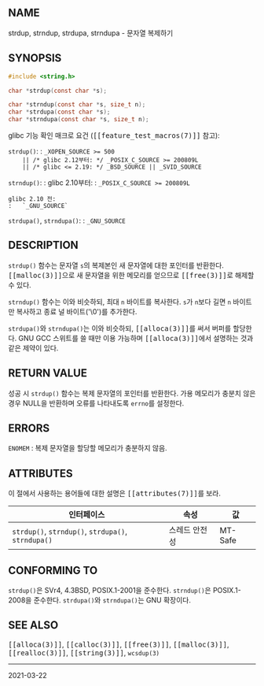## NAME

strdup, strndup, strdupa, strndupa - 문자열 복제하기

## SYNOPSIS

```c
#include <string.h>

char *strdup(const char *s);

char *strndup(const char *s, size_t n);
char *strdupa(const char *s);
char *strndupa(const char *s, size_t n);
```

glibc 기능 확인 매크로 요건 (<tt>[[feature_test_macros(7)]]</tt> 참고):

`strdup()`:
:   `_XOPEN_SOURCE >= 500`<br>
    `    || /* glibc 2.12부터: */ _POSIX_C_SOURCE >= 200809L`<br>
    `    || /* glibc <= 2.19: */ _BSD_SOURCE || _SVID_SOURCE`

`strndup()`:
:   glibc 2.10부터:
    :   `_POSIX_C_SOURCE >= 200809L`

    glibc 2.10 전:
    :   `_GNU_SOURCE`

`strdupa()`, `strndupa()`:
:   `_GNU_SOURCE`

## DESCRIPTION

`strdup()` 함수는 문자열 `s`의 복제본인 새 문자열에 대한 포인터를 반환한다. <tt>[[malloc(3)]]</tt>으로 새 문자열을 위한 메모리를 얻으므로 <tt>[[free(3)]]</tt>로 해제할 수 있다.

`strndup()` 함수는 이와 비슷하되, 최대 `n` 바이트를 복사한다. `s`가 `n`보다 길면 `n` 바이트만 복사하고 종료 널 바이트('\0')를 추가한다.

`strdupa()`와 `strndupa()`는 이와 비슷하되, <tt>[[alloca(3)]]</tt>를 써서 버퍼를 할당한다. GNU GCC 스위트를 쓸 때만 이용 가능하며 <tt>[[alloca(3)]]</tt>에서 설명하는 것과 같은 제약이 있다.

## RETURN VALUE

성공 시 `strdup()` 함수는 복제 문자열의 포인터를 반환한다. 가용 메모리가 충분치 않은 경우 NULL을 반환하며 오류를 나타내도록 `errno`를 설정한다.

## ERRORS

`ENOMEM`
:   복제 문자열을 할당할 메모리가 충분하지 않음.

## ATTRIBUTES

이 절에서 사용하는 용어들에 대한 설명은 <tt>[[attributes(7)]]</tt>를 보라.

| 인터페이스 | 속성 | 값 |
| --- | --- | --- |
| `strdup()`, `strndup()`, `strdupa()`, `strndupa()` | 스레드 안전성 | MT-Safe |

## CONFORMING TO

`strdup()`은 SVr4, 4.3BSD, POSIX.1-2001을 준수한다. `strndup()`은 POSIX.1-2008을 준수한다. `strdupa()`와 `strndupa()`는 GNU 확장이다.

## SEE ALSO

<tt>[[alloca(3)]]</tt>, <tt>[[calloc(3)]]</tt>, <tt>[[free(3)]]</tt>, <tt>[[malloc(3)]]</tt>, <tt>[[realloc(3)]]</tt>, <tt>[[string(3)]]</tt>, `wcsdup(3)`

----

2021-03-22
